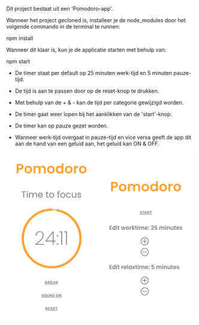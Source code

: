 Dit project bestaat uit een 'Pomodoro-app'.

Wanneer het project gecloned is, installeer je de node_modules door het volgende commando in de terminal te runnen:

npm install

Wanneer dit klaar is, kun je de applicatie starten met behulp van:

npm start


-   De timer staat per default op 25 minuten werk-tijd en 5 minuten pauze-tijd. 
    
-   De tijd is aan te passen door op de reset-knop te drukken.

-   Met behulp van de + & - kan de tijd per categorie gewijzigd worden.

-   De timer gaat weer lopen bij het aanklikken van de 'start'-knop.

-   De timer kan op pauze gezet worden.

-   Wanneer werk-tijd overgaat in pauze-tijd en vice versa geeft de app dit aan de hand van een 
    geluid aan, het geluid kan ON & OFF.

![alt imageApp](pomodoro.png) ![alt imageApp](pomodoro2.png)
